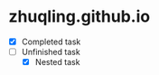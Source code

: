 zhuqling.github.io
==================

* [x] Completed task
* [ ] Unfinished task
    * [x] Nested task
